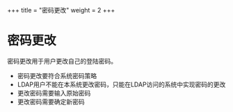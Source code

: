 +++
title = "密码更改"
weight = 2
+++

# 密码更改

密码更改用于用户更改自己的登陆密码。

- 密码更改要符合系统密码策略
- LDAP用户不能在本系统更改密码，只能在LDAP访问的系统中实现密码的更改
- 更改密码需要输入原始密码
- 更改密码需要确定新密码 

